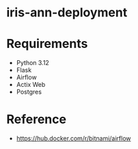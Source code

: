 # iris-ann-deployment

# Requirements
- Python 3.12
- Flask
- Airflow
- Actix Web
- Postgres

# Reference
- https://hub.docker.com/r/bitnami/airflow